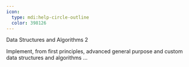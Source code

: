 ```yaml
---
icon:
  type: mdi:help-circle-outline
  color: 398126
---
```


Data Structures and Algorithms 2

Implement, from first principles, advanced general purpose and custom data structures and algorithms ... 
